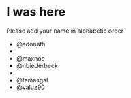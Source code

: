 # I was here

Please add your name in alphabetic order

* @adonath
* 
* @maxnoe
* @nbiederbeck
* 
* @tamasgal
* @valuz90
